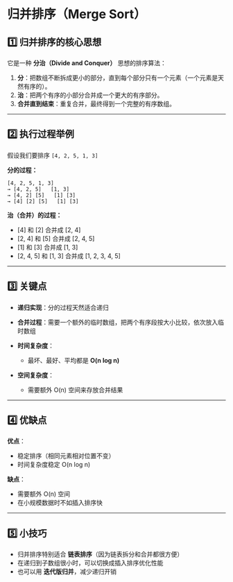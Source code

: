 # 归并排序（Merge Sort）
## 1️⃣ 归并排序的核心思想

它是一种 **分治（Divide and Conquer）** 思想的排序算法：

1. **分**：把数组不断拆成更小的部分，直到每个部分只有一个元素（一个元素是天然有序的）。
2. **治**：把两个有序的小部分合并成一个更大的有序部分。
3. **合并直到结束**：重复合并，最终得到一个完整的有序数组。

---

## 2️⃣ 执行过程举例

假设我们要排序 `[4, 2, 5, 1, 3]`

**分的过程：**

```
[4, 2, 5, 1, 3]
→ [4, 2, 5]   [1, 3]
→ [4, 2] [5]   [1] [3]
→ [4] [2] [5]   [1] [3]
```

**治（合并）的过程：**

* \[4] 和 \[2] 合并成 \[2, 4]
* \[2, 4] 和 \[5] 合并成 \[2, 4, 5]
* \[1] 和 \[3] 合并成 \[1, 3]
* \[2, 4, 5] 和 \[1, 3] 合并成 \[1, 2, 3, 4, 5]

---

## 3️⃣ 关键点

* **递归实现**：分的过程天然适合递归
* **合并过程**：需要一个额外的临时数组，把两个有序段按大小比较，依次放入临时数组
* **时间复杂度**：

    * 最坏、最好、平均都是 **O(n log n)**
* **空间复杂度**：

    * 需要额外 O(n) 空间来存放合并结果

---

## 4️⃣ 优缺点

**优点**：

* 稳定排序（相同元素相对位置不变）
* 时间复杂度稳定 O(n log n)

**缺点**：

* 需要额外 O(n) 空间
* 在小规模数据时不如插入排序快

---

## 5️⃣ 小技巧

* 归并排序特别适合 **链表排序**（因为链表拆分和合并都很方便）
* 在递归到子数组很小时，可以切换成插入排序优化性能
* 也可以用 **迭代版归并**，减少递归开销
